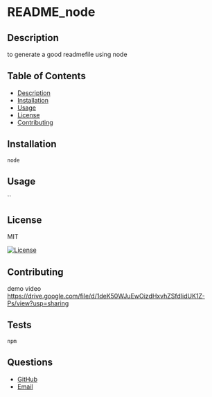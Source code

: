 
  # README_node
  
  ## Description
  to generate a good readmefile using node
  
  ## Table of Contents
  - [Description](#description)
  - [Installation](#installation)
  - [Usage](#usage)
  - [License](#license)
  - [Contributing](#contributing)
  
  ## Installation
  ``` 
  node
  ```
  
  ## Usage 
 ``
  

  ## License
  MIT

  [![License](https://img.shields.io/badge/license-MIT-green)](./LICENSE)
  
  ## Contributing
  demo video
  https://drive.google.com/file/d/1deK50WJuEwOizdHxvhZSfdIidUK1Z-Ps/view?usp=sharing
  
  ## Tests
  ```
  npm 
  ```
  
  ## Questions

  - [GitHub](https://www.github.com/ginalguerrero)
  - [Email](gina.l.guerrero@gmail.com)
  
  
